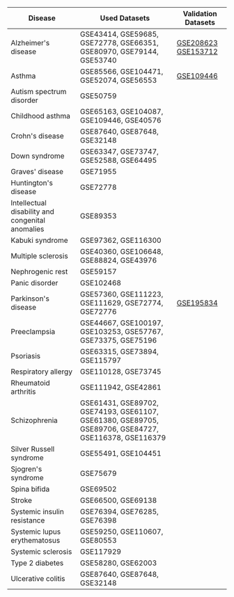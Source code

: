 | Disease | Used Datasets | Validation Datasets |
|---------|--------------|--------------|
| Alzheimer's disease | GSE43414, GSE59685, GSE72778, GSE66351, GSE80970, GSE79144, GSE53740 |  [GSE208623](https://www.ncbi.nlm.nih.gov/geo/query/acc.cgi?acc=GSE208623) [GSE153712](https://www.ncbi.nlm.nih.gov/geo/query/acc.cgi?acc=GSE153712)|
| Asthma | GSE85566, GSE104471, GSE52074, GSE56553 |[GSE109446](https://www.ncbi.nlm.nih.gov/geo/query/acc.cgi?acc=GSE109446)|
| Autism spectrum disorder | GSE50759 |
| Childhood asthma | GSE65163, GSE104087, GSE109446, GSE40576 |
| Crohn's disease | GSE87640, GSE87648, GSE32148 |
| Down syndrome | GSE63347, GSE73747, GSE52588, GSE64495 |
| Graves' disease | GSE71955 |
| Huntington's disease | GSE72778 |
| Intellectual disability and congenital anomalies | GSE89353 |
| Kabuki syndrome | GSE97362, GSE116300 |
| Multiple sclerosis | GSE40360, GSE106648, GSE88824, GSE43976 |
| Nephrogenic rest | GSE59157 |
| Panic disorder | GSE102468 |
| Parkinson's disease | GSE57360, GSE111223, GSE111629, GSE72774, GSE72776 |[GSE195834](https://www.ncbi.nlm.nih.gov/geo/query/acc.cgi?acc=GSE195834)|
| Preeclampsia | GSE44667, GSE100197, GSE103253, GSE57767, GSE73375, GSE75196 |
| Psoriasis | GSE63315, GSE73894, GSE115797 |
| Respiratory allergy | GSE110128, GSE73745 |
| Rheumatoid arthritis | GSE111942, GSE42861 |
| Schizophrenia | GSE61431, GSE89702, GSE74193, GSE61107, GSE61380, GSE89705, GSE89706, GSE84727, GSE116378, GSE116379 |
| Silver Russell syndrome | GSE55491, GSE104451 |
| Sjogren's syndrome | GSE75679 |
| Spina bifida | GSE69502 |
| Stroke | GSE66500, GSE69138 |
| Systemic insulin resistance | GSE76394, GSE76285, GSE76398 |
| Systemic lupus erythematosus | GSE59250, GSE110607, GSE80553 |
| Systemic sclerosis | GSE117929 |
| Type 2 diabetes | GSE58280, GSE62003 |
| Ulcerative colitis | GSE87640, GSE87648, GSE32148 |


